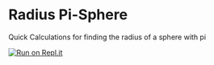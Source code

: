 # Radius Pi-Sphere
Quick Calculations for finding the radius of a sphere with pi 


[![Run on Repl.it](https://repl.it/badge/github/AmieDD/Radius-pi-sphere)](https://repl.it/github/AmieDD/Radius-pi-sphere)